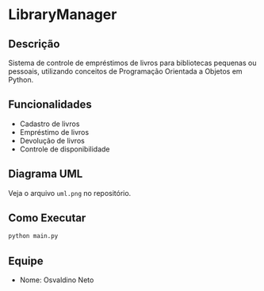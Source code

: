 # LibraryManager

## Descrição
Sistema de controle de empréstimos de livros para bibliotecas pequenas ou pessoais, utilizando conceitos de Programação Orientada a Objetos em Python.

## Funcionalidades
- Cadastro de livros
- Empréstimo de livros
- Devolução de livros
- Controle de disponibilidade

## Diagrama UML
Veja o arquivo `uml.png` no repositório.

## Como Executar
```bash
python main.py
```

## Equipe
- Nome: Osvaldino Neto
